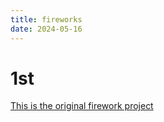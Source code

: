 ```yaml
---
title: fireworks
date: 2024-05-16
---
```

# 1st 
[This is the original firework project](/Coding-Blog/fireworks/fireworks/index.html)
